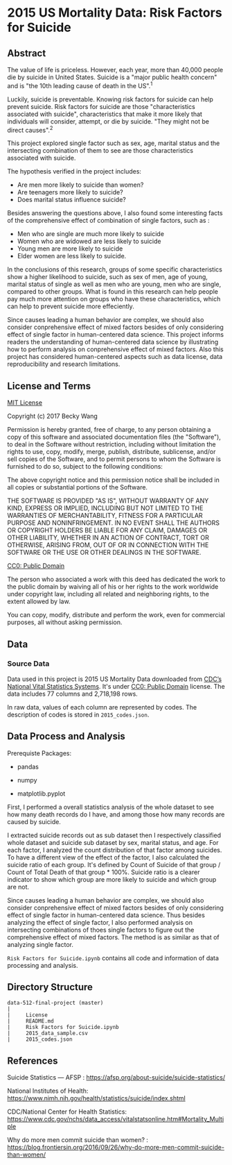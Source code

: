 # 2015 US Mortality Data: Risk Factors for Suicide

## Abstract
The value of life is priceless. However, each year, more than 40,000 people die by suicide in United States. Suicide is a "major public health concern" and is "the 10th leading cause of death in the US".<sup>1</sup> 

Luckily, suicide is preventable. Knowing risk factors for suicide can help prevent suicide. Risk factors for suicide are those "characteristics associated with suicide", characteristics that make it more likely that individuals will consider, attempt, or die by suicide. "They might not be direct causes".<sup>2</sup>

This project explored single factor such as sex, age, marital status and the intersecting combination of them to see are those characteristics associated with suicide.

The hypothesis verified in the project includes:
- Are men more likely to suicide than women?
- Are teenagers more likely to suicide?
- Does marital status influence suicide?

Besides answering the questions above, I also found some interesting facts of the comprehensive effect of combination of single factors, such as :
- Men who are single are much more likely to suicide 
- Women who are widowed are less likely to suicide
- Young men are more likely to suicide
- Elder women are less likely to suicide.

In the conclusions of this research, groups of some specific characteristics show a higher likelihood to suicide, such as sex of men, age of young, marital status of single as well as men who are young, men who are single, compared to other groups. What is found in this research can help people pay much more attention on groups who have these characteristics, which can help to prevent suicide more effeciently.

Since causes leading a human behavior are complex, we should also consider conprehensive effect of mixed factors besides of only considering effect of single factor in human-centered data science. This project informs readers the understanding of human-centered data science by illustrating how to perform analysis on conprehensive effect of mixed factors. Also this project has considered human-centered aspects such as data license, data reproducibility and research limitations. 

## License and Terms
[MIT License](https://opensource.org/licenses/MIT)

Copyright (c) 2017 Becky Wang

Permission is hereby granted, free of charge, to any person obtaining a copy
of this software and associated documentation files (the "Software"), to deal
in the Software without restriction, including without limitation the rights
to use, copy, modify, merge, publish, distribute, sublicense, and/or sell
copies of the Software, and to permit persons to whom the Software is
furnished to do so, subject to the following conditions:

The above copyright notice and this permission notice shall be included in all
copies or substantial portions of the Software.

THE SOFTWARE IS PROVIDED "AS IS", WITHOUT WARRANTY OF ANY KIND, EXPRESS OR
IMPLIED, INCLUDING BUT NOT LIMITED TO THE WARRANTIES OF MERCHANTABILITY,
FITNESS FOR A PARTICULAR PURPOSE AND NONINFRINGEMENT. IN NO EVENT SHALL THE
AUTHORS OR COPYRIGHT HOLDERS BE LIABLE FOR ANY CLAIM, DAMAGES OR OTHER
LIABILITY, WHETHER IN AN ACTION OF CONTRACT, TORT OR OTHERWISE, ARISING FROM,
OUT OF OR IN CONNECTION WITH THE SOFTWARE OR THE USE OR OTHER DEALINGS IN THE
SOFTWARE.


[CC0: Public Domain](https://creativecommons.org/publicdomain/zero/1.0/)

The person who associated a work with this deed has dedicated the work to the public domain by waiving all of his or her rights to the work worldwide under copyright law, including all related and neighboring rights, to the extent allowed by law.

You can copy, modify, distribute and perform the work, even for commercial purposes, all without asking permission. 

## Data

### Source Data

Data used in this project is 2015 US Mortality Data downloaded from [CDC’s National Vital Statistics Systems](https://www.cdc.gov/nchs/data_access/vitalstatsonline.htm#Mortality_Multiple). It's under [CC0: Public Domain](https://creativecommons.org/publicdomain/zero/1.0/) license. The data includes 77 columns and 2,718,198 rows.

In raw data, values of each column are represented by codes. The description of codes is stored in ```2015_codes.json```.

## Data Process and Analysis

Prerequiste Packages:

- pandas

- numpy

- matplotlib.pyplot

First, I performed a overall statistics analysis of the whole dataset to see how many death records do I have, and among those how many records are caused by suicide.

I extracted suicide records out as sub dataset then I respectively classified whole dataset and suicide sub dataset by sex, marital status, and age. For each factor, I analyzed the count distribution of that factor among suicides. To have a different view of the effect of the factor, I also calculated the suicide ratio of each group. It's defined by Count of Suicide of that group / Count of Total Death of that group * 100%. Suicide ratio is a clearer indicator to show which group are more likely to suicide and which group are not.

Since causes leading a human behavior are complex, we should also consider conprehensive effect of mixed factors besides of only considering effect of single factor in human-centered data science. Thus besides analyzing the effect of single factor, I also performed analysis on intersecting combinations of thoes single factors to figure out the comprehensive effect of mixed factors. The method is as similar as that of analyzing single factor.


```Risk Factors for Suicide.ipynb``` contains all code and information of data processing and analysis.


## Directory Structure
```
data-512-final-project (master)
|
|     License
|     README.md
|     Risk Factors for Suicide.ipynb
|     2015_data_sample.csv
|     2015_codes.json

```
## References


Suicide Statistics — AFSP : https://afsp.org/about-suicide/suicide-statistics/

National Institutes of Health: https://www.nimh.nih.gov/health/statistics/suicide/index.shtml

CDC/National Center for Health Statistics: https://www.cdc.gov/nchs/data_access/vitalstatsonline.htm#Mortality_Multiple

Why do more men commit suicide than women? : https://blog.frontiersin.org/2016/09/26/why-do-more-men-commit-suicide-than-women/


